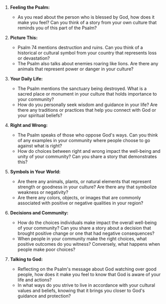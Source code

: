 1. **Feeling the Psalm:**
   - As you read about the person who is blessed by God, how does it make you feel? Can you think of a story from your own culture that reminds you of this part of the Psalm?

2. **Picture This:**
   - Psalm 74 mentions destruction and ruins. Can you think of a historical or cultural symbol from your country that represents loss or devastation?
   - The Psalm also talks about enemies roaring like lions. Are there any animals that represent power or danger in your culture?

3. **Your Daily Life:**
   - The Psalm mentions the sanctuary being destroyed. What is a sacred place or monument in your culture that holds importance to your community?
   - How do you personally seek wisdom and guidance in your life? Are there any traditions or practices that help you connect with God or your spiritual beliefs?

4. **Right and Wrong:**
   - The Psalm speaks of those who oppose God's ways. Can you think of any examples in your community where people choose to go against what is right?
   - How do choices between right and wrong impact the well-being and unity of your community? Can you share a story that demonstrates this?

5. **Symbols in Your World:**
   - Are there any animals, plants, or natural elements that represent strength or goodness in your culture? Are there any that symbolize weakness or negativity?
   - Are there any colors, objects, or images that are commonly associated with positive or negative qualities in your region?

6. **Decisions and Community:**
   - How do the choices individuals make impact the overall well-being of your community? Can you share a story about a decision that brought positive change or one that had negative consequences?
   - When people in your community make the right choices, what positive outcomes do you witness? Conversely, what happens when people make poor choices?

7. **Talking to God:**
   - Reflecting on the Psalm's message about God watching over good people, how does it make you feel to know that God is aware of your life and actions?
   - In what ways do you strive to live in accordance with your cultural values and beliefs, knowing that it brings you closer to God's guidance and protection?